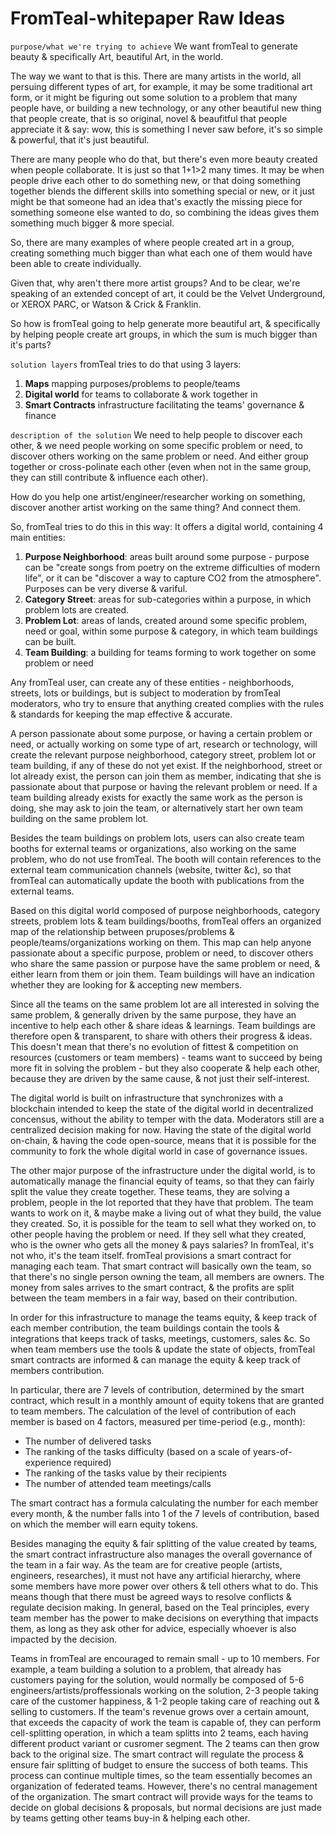 # FromTeal-whitepaper Raw Ideas

`purpose/what we're trying to achieve`
We want fromTeal to generate beauty & specifically Art, beautiful Art, in the world.

The way we want to that is this. 
There are many artists in the world, all persuing different types of art, for example, it may be some traditional art form, or it might be figuring out some solution to a problem that many people have, or building a new technology, 
or any other beautiful new thing that people create, that is so original, novel & beaufitful that people appreciate it & say: 
wow, this is something I never saw before, it's so simple & powerful, that it's just beautiful.

There are many people who do that, but there's even more beauty created when people collaborate.
It is just so that 1+1>2 many times. It may be when people drive each other to do something new, 
or that doing something together blends the different skills into something special or new,
or it just might be that someone had an idea that's exactly the missing piece for something someone else wanted to do,
so combining the ideas gives them something much bigger & more special.

So, there are many examples of where people created art in a group, creating something much bigger than what each one of them would have been able to create individually.

Given that, why aren't there more artist groups? And to be clear, we're speaking of an extended concept of art, it could be the Velvet Underground, or XEROX PARC, or Watson & Crick & Franklin.

So how is fromTeal going to help generate more beautiful art, & specifically by helping people create art groups, in which the sum is much bigger than it's parts?

`solution layers`
fromTeal tries to do that using 3 layers:
1. **Maps** mapping purposes/problems to people/teams
2. **Digital world** for teams to collaborate & work together in
3. **Smart Contracts** infrastructure facilitating the teams' governance & finance


`description of the solution`
We need to help people to discover each other, & we need people working on some specific problem or need, to discover others working on the same problem or need.
And either group together or cross-polinate each other (even when not in the same group, they can still contribute & influence each other).

How do you help one artist/engineer/researcher working on something, discover another artist working on the same thing? And connect them.



So, fromTeal tries to do this in this way:
It offers a digital world, containing 4 main entities:
1. **Purpose Neighborhood**: areas built around some purpose - purpose can be "create songs from poetry on the extreme difficulties of modern life", or it can be "discover a way to capture CO2 from the atmosphere". Purposes can be very diverse & variful.
2. **Category Street**: areas for sub-categories within a purpose, in which problem lots are created.
3. **Problem Lot**: areas of lands, created around some specific problem, need or goal, within some purpose & category, in which team buildings can be built.
4. **Team Building**: a building for teams forming to work together on some problem or need

Any fromTeal user, can create any of these entities - neighborhoods, streets, lots or buildings, but is subject to moderation by fromTeal moderators, who try to ensure that anything created complies with the rules & standards for keeping the map effective & accurate.

A person passionate about some purpose, or having a certain problem or need, or actually working on some type of art, research or technology, will create the relevant purpose neighborhood, category street, problem lot or team building, if any of these do not yet exist. If the neighborhood, street or lot already exist, the person can join them as member, indicating that she is passionate about that purpose or having the relevant problem or need. If a team building already exists for exactly the same work as the person is doing, she may ask to join the team, or alternatively start her own team building on the same problem lot.

Besides the team buildings on problem lots, users can also create team booths for external teams or organizations, also working on the same problem, who do not use fromTeal. The booth will contain references to the external team communication channels (website, twitter &c), so that fromTeal can automatically update the booth with publications from the external teams.

Based on this digital world composed of purpose neighborhoods, category streets, problem lots & team buildings/booths, fromTeal offers an organized map of the relationship between pruposes/problems & people/teams/organizations working on them. This map can help anyone passionate about a specific purpose, problem or need, to discover others who share the same passion or purpose have the same problem or need, & either learn from them or join them. Team buildings will have an indication whether they are looking for & accepting new members. 

Since all the teams on the same problem lot are all interested in solving the same problem, & generally driven by the same purpose, they have an incentive to help each other & share ideas & learnings. Team buildings are therefore open & transparent, to share with others their progress & ideas. This doesn't mean that there's no evolution of fittest & competition on resources (customers or team members) - teams want to succeed by being more fit in solving the problem - but they also cooperate & help each other, because they are driven by the same cause, & not just their self-interest.

The digital world is built on infrastructure that synchronizes with a blockchain intended to keep the state of the digital world in decentralized concensus, without the ability to temper with the data. Moderators still are a centralized decision making for now. Having the state of the digital world on-chain, & having the code open-source, means that it is possible for the community to fork the whole digital world in case of governance issues.

The other major purpose of the infrastructure under the digital world, is to automatically manage the financial equity of teams, so that they can fairly split the value they create together. These teams, they are solving a problem, people in the lot reported that they have that problem. The team wants to work on it, & maybe make a living out of what they build, the value they created. So, it is possible for the team to sell what they worked on, to other people having the problem or need. If they sell what they created, who is the owner who gets all the money & pays salaries? In fromTeal, it's not who, it's the team itself. fromTeal provisions a smart contract for managing each team. That smart contract will basically own the team, so that there's no single person owning the team, all members are owners. The money from sales arrives to the smart contract, & the profits are split between the team members in a fair way, based on their contribution.

In order for this infrastructure to manage the teams equity, & keep track of each member contribution, the team buildings contain the tools & integrations that keeps track of tasks, meetings, customers, sales &c. So when team members use the tools & update the state of objects, fromTeal smart contracts are informed & can manage the equity & keep track of members contribution.

In particular, there are 7 levels of contribution, determined by the smart contract, which result in a monthly amount of equity tokens that are granted to team members. The calculation of the level of contribution of each member is based on 4 factors, measured per time-period (e.g., month):
* The number of delivered tasks
* The ranking of the tasks difficulty (based on a scale of years-of-experience required)
* The ranking of the tasks value by their recipients
* The number of attended team meetings/calls

The smart contract has a formula calculating the number for each member every month, & the number falls into 1 of the 7 levels of contribution, based on which the member will earn equity tokens.

Besides managing the equity & fair splitting of the value created by teams, the smart contract infrastructure also manages the overall governance of the team in a fair way. As the team are for creative people (artists, engineers, researches), it must not have any artificial hierarchy, where some members have more power over others & tell others what to do. This means though that there must be agreed ways to resolve conflicts & regulate decision making. In general, based on the Teal principles, every team member has the power to make decisions on everything that impacts them, as long as they ask other for advice, especially whoever is also impacted by the decision.

Teams in fromTeal are encouraged to remain small - up to 10 members. For example, a team building a solution to a problem, that already has customers paying for the solution, would normally be composed of 5-6 engineers/artists/proffessionals working on the solution, 2-3 people taking care of the customer happiness, & 1-2 people taking care of reaching out & selling to customers. If the team's revenue grows over a certain amount, that exceeds the capacity of work the team is capable of, they can perform cell-splitting operation, in which a team splitts into 2 teams, each having different product variant or cusromer segment. The 2 teams can then grow back to the original size. The smart contract will regulate the process & ensure fair splitting of budget to ensure the success of both teams. This process can continue multiple times, so the team essentially becomes an organization of federated teams. However, there's no central management of the organization. The smart contract will provide ways for the teams to decide on global decisions & proposals, but normal decisions are just made by teams getting other teams buy-in & helping each other.

